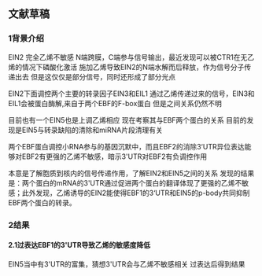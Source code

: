 ## 文献草稿
### 1背景介绍
EIN2 完全乙烯不敏感
N端跨膜，C端参与信号输出，最近发现可以被CTR1在无乙烯的情况下磷酸化激活
施加乙烯导致EIN2的N端水解而后释放，作为信号分子传递出去
但是这仅仅是部分信号，同时还形成了部分光点

EIN2下面调控两个主要的转录因子EIN3和EIL1
通过乙烯传递过来的信号，EIN3和EIL1会被蛋白酶解,来自于两个EBF的F-box蛋白
但是之间关系仍然不明

目前也有一个EIN5也是上调乙烯相应
现在考察其与EBF两个蛋白的关系
目前的发现是EIN5与转录缺陷的清除和miRNA片段清理有关

两个EBF蛋白调控小RNA参与的基因沉默中，而且EBF2的消除3‘UTR异位表达能够对EBF2有更强的乙烯不敏感，暗示3'UTR对EBF2有负调控作用

本意是了解胞质到核内的信号传递作用，了解EIN2和EIN5之间的关系
发现的结果是：两个蛋白的mRNA的3'UTR通过促进两个蛋白的翻译体现了更强的乙烯不敏感；此外发现，乙烯诱导的EIN2能使得EBF1的3‘UTR和EIN5的p-body共同抑制EBF两个蛋白的转录。

### 2结果
#### 2.1过表达EBF1的3'UTR导致乙烯的敏感度降低
EIN5当中有3'UTR的富集，猜想3'UTR会与乙烯不敏感相关
过表达后得到结果



#### 



#### 


####


#### 


